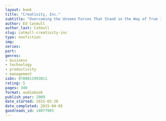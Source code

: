 ```yaml
---
layout: book
title: "Creativity, Inc."
subtitle: "Overcoming the Unseen Forces That Stand in the Way of True Inspiration"
author: Ed Catmull
author_last: Catmull
slug: catmull-creativity-inc
type: nonfiction
img: 
series: 
part: 
genres:
- business
- technology
- productivity
- management
isbn: 9780812993011
rating: 5
pages: 340
format: audiobook
publish_year: 2009
date_started: 2015-03-26
date_completed: 2015-04-05
goodreads_id: 18077903
---
```

